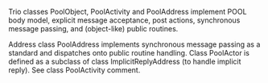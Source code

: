 Trio classes PoolObject, PoolActivity and PoolAddress implement POOL body model, explicit message acceptance, post actions, synchronous message passing, and (object-like) public routines.

Address class PoolAddress implements synchronous message passing as a standard and dispatches onto public routine handling.
Class PoolActor is defined as a subclass of class ImplicitReplyAddress (to handle implicit reply).
See class PoolActivity comment.